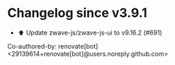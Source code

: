 # Changelog since v3.9.1
- ⬆️ Update zwave-js/zwave-js-ui to v9.16.2 (#691)

Co-authored-by: renovate[bot] <29139614+renovate[bot]@users.noreply.github.com> 
